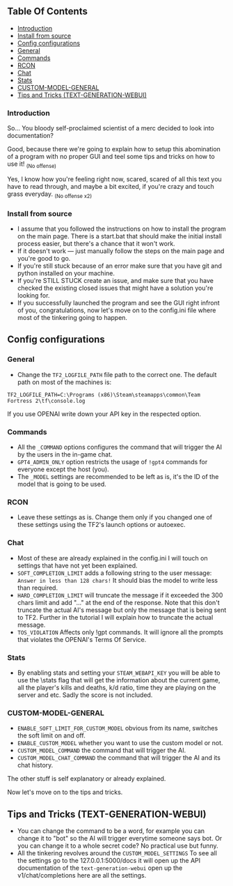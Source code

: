 ## Table Of Contents

- [Introduction](#Introduction)
- [Install from source](#Install-from-source)
- [Config configurations](#Config-configurations)
 - [General](#General)
 - [Commands](#Commands)
 - [RCON](#RCON)
 - [Chat](#Chat)
 - [Stats](#Stats)
 - [CUSTOM-MODEL-GENERAL](#CUSTOM-MODEL-GENERAL)
 - [Tips and Tricks (TEXT-GENERATION-WEBUI)](#Tips-and-Tricks-(TEXT-GENERATION-WEBUI))

### Introduction 

So... You bloody self-proclaimed scientist of a merc decided to look into documentation?

Good, because there we're going to explain how to setup this abomination of a program with no proper GUI and teel some tips and tricks on how to use it! <sub>(No offense)</sub>

Yes, I know how you're feeling right now, scared, scared of all this text you have to read through, and maybe a bit excited, if you're crazy and touch grass everyday. <sub>(No offense x2)</sub>

### Install from source

- I assume that you followed the instructions on how to install the program on the main page. There is a start.bat that should make the initial install process easier, but there's a chance that it won't work.
- If it doesn't work — just manually follow the steps on the main page and you're good to go.
- If you're still stuck because of an error make sure that you have git and python installed on your machine.
- If you're STILL STUCK create an issue, and make sure that you have checked the existing closed issues that might have a solution you're looking for.
- If you successfully launched the program and see the GUI right infront of you, congratulations, now let's move on to the config.ini file where most of the tinkering going to happen.

## Config configurations

### General

- Change the `TF2_LOGFILE_PATH` file path to the correct one. The default path on most of the machines is:
```
TF2_LOGFILE_PATH=C:\Programs (x86)\Steam\steamapps\common\Team Fortress 2\tf\console.log
```
If you use OPENAI write down your API key in the respected option.

### Commands

- All the `_COMMAND` options configures the command that will trigger the AI by the users in the in-game chat.
- `GPT4_ADMIN_ONLY` option restricts the usage of `!gpt4` commands for everyone except the host (you).
- The `_MODEL` settings are recommended to be left as is, it's the ID of the model that is going to be used.

### RCON

- Leave these settings as is. Change them only if you changed one of these settings using the TF2's launch options or autoexec.

### Chat

- Most of these are already explained in the config.ini I will touch on settings that have not yet been explained.
- `SOFT_COMPLETION_LIMIT` adds a following string to the user message: `Answer in less than 128 chars!` It should bias the model to write less than required.
- `HARD_COMPLETION_LIMIT` will truncate the message if it exceeded the 300 chars limit and add "..." at the end of the response. Note that this don't truncate the actual AI's message but only the message that is being sent to TF2. Further in the tutorial I will explain how to truncate the actual message.
- `TOS_VIOLATION` Affects only !gpt commands. It will ignore all the prompts that violates the OPENAI's Terms Of Service.

### Stats

- By enabling stats and setting your `STEAM_WEBAPI_KEY` you will be able to use the \stats flag that will get the information about the current game, all the player's kills and deaths, k/d ratio, time they are playing on the server and etc. Sadly the score is not included.

### CUSTOM-MODEL-GENERAL

- `ENABLE_SOFT_LIMIT_FOR_CUSTOM_MODEL` obvious from its name, switches the soft limit on and off.
- `ENABLE_CUSTOM_MODEL` whether you want to use the custom model or not.
- `CUSTOM_MODEL_COMMAND` the command that will trigger the AI.
- `CUSTOM_MODEL_CHAT_COMMAND` the command that will trigger the AI and its chat history.

The other stuff is self explanatory or already explained.

Now let's move on to the tips and tricks.

## Tips and Tricks (TEXT-GENERATION-WEBUI)

- You can change the command to be a word, for example you can change it to "bot" so the AI will trigger everytime someone says bot. Or you can change it to a whole secret code? No practical use but funny.
- All the tinkering revolves around the `CUSTOM_MODEL_SETTINGS` To see all the settings go to the 127.0.0.1:5000/docs it will open up the API documentation of the `text-generation-webui` open up the v1/chat/completions here are all the settings.
